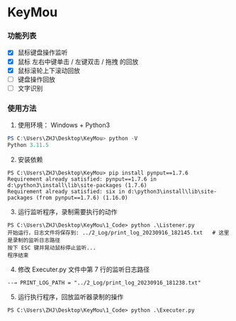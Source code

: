 # KeyMou

### 功能列表

- [x] 鼠标键盘操作监听
- [x] 鼠标 左右中键单击 / 左键双击 / 拖拽 的回放
- [x] 鼠标滚轮上下滚动回放
- [ ] 键盘操作回放
- [ ] 文字识别

### 使用方法

1. 使用环境： Windows + Python3
```powershell
PS C:\Users\ZHJ\Desktop\KeyMou> python -V
Python 3.11.5
```

2. 安装依赖
```
PS C:\Users\ZHJ\Desktop\KeyMou> pip install pynput==1.7.6
Requirement already satisfied: pynput==1.7.6 in d:\python3\install\lib\site-packages (1.7.6)
Requirement already satisfied: six in d:\python3\install\lib\site-packages (from pynput==1.7.6) (1.16.0)
```

3. 运行监听程序，录制需要执行的动作
```
PS C:\Users\ZHJ\Desktop\KeyMou\1_Code> python .\Listener.py
开始运行，日志文件将保存到: ../2_Log/print_log_20230916_182145.txt   # 这里是录制的监听日志路径
按下 ESC 键并晃动鼠标停止监听...
程序结束
```

4. 修改 Executer.py 文件中第 7 行的监听日志路径
```
--→ PRINT_LOG_PATH = "../2_Log/print_log_20230916_181238.txt"
```

5. 运行执行程序，回放监听器录制的操作
```
PS C:\Users\ZHJ\Desktop\KeyMou\1_Code> python .\Executer.py
```